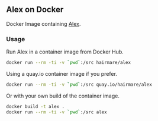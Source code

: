 ## Alex on Docker

Docker Image containing [Alex](https://alexjs.com).

### Usage

Run Alex in a container image from Docker Hub.

```bash
docker run --rm -ti -v `pwd`:/src hairmare/alex
```

Using a quay.io container image if you prefer.

```bash
docker run --rm -ti -v `pwd`:/src quay.io/hairmare/alex
```

Or with your own build of the container image.

```bash
docker build -t alex .
docker run --rm -ti -v `pwd`:/src alex
```
